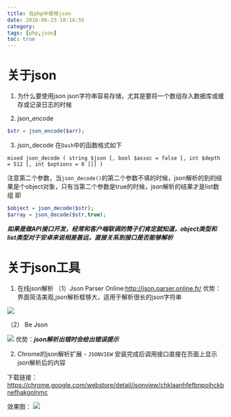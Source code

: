 ```yaml
---
title: 在php中使用json
date: 2016-06-23 18:14:55
category:
tags: [php,json]
toc: true
---
```




# 关于json
1. 为什么要使用json
json字符串容易存储，尤其是要将一个数组存入数据库或缓存或记录日志的时候

2. json_encode
 
``` php
$str = json_encode($arr);
```

3. json_decode
在`Dash`中的函数格式如下

```
mixed json_decode ( string $json [, bool $assoc = false [, int $depth = 512 [, int $options = 0 ]]] )
```

注意第二个参数，当`json_decode()`的第二个参数不填的时候，json解析的到的结果是个object对象，只有当第二个参数是true的时候，json解析的结果才是list数组
即

``` php
$object = json_decode($str);
$array = json_decode($str,true);
```

***如果是做API接口开发，经常和客户端联调的筒子们肯定就知道，object类型和list类型对于安卓来说相差甚远，直接关系到接口是否能够解析***


# 关于json工具

1. 在线json解析
（1）Json Parser Online:http://json.parser.online.fr/
  优势：界面简洁美观,json解析框够大，适用于解析很长的json字符串

  ![](http://upload-images.jianshu.io/upload_images/1903856-69fa98c63024668d.png?imageMogr2/auto-orient/strip%7CimageView2/2/w/1240)

  （2） Be Json

  ![](http://upload-images.jianshu.io/upload_images/1903856-d3e9c44b183927ab.png?imageMogr2/auto-orient/strip%7CimageView2/2/w/1240)
  优势：***json解析出错时会给出错误提示***

2. Chrome的json解析扩展 - `JSONVIEW`
安装完成后调用接口直接在页面上显示json解析后的内容

下载链接：
https://chrome.google.com/webstore/detail/jsonview/chklaanhfefbnpoihckbnefhakgolnmc

效果图：
![](http://upload-images.jianshu.io/upload_images/1903856-308e543c7c44f27d.png?imageMogr2/auto-orient/strip%7CimageView2/2/w/1240)